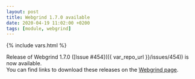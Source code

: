 ```yaml
---
layout: post
title: Webgrind 1.7.0 available
date: 2020-04-19 11:02:00 +0200
tags: [module, webgrind]
---
```

{% include vars.html %}

Release of Webgrind 1.7.0 ([Issue #454]({{ var_repo_url }}/issues/454)) is now available.<br />
You can find links to download these releases on the [Webgrind page](/modules/webgrind/).